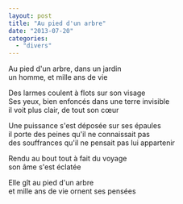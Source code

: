 ```yaml
---
layout: post
title: "Au pied d'un arbre"
date: "2013-07-20"
categories:
  - "divers"
---
```


Au pied d'un arbre, dans un jardin  
un homme, et mille ans de vie  

Des larmes coulent à flots sur son visage  
Ses yeux, bien enfoncés dans une terre invisible  
il voit plus clair, de tout son cœur  

Une puissance s'est déposée sur ses épaules  
il porte des peines qu'il ne connaissait pas  
des souffrances qu'il ne pensait pas lui appartenir  

Rendu au bout tout à fait du voyage  
son âme s'est éclatée  

Elle gît au pied d'un arbre  
et mille ans de vie ornent ses pensées  
